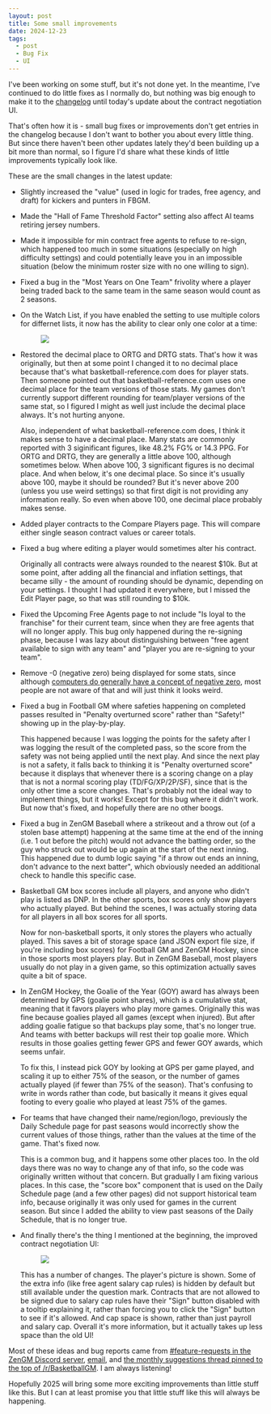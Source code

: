 ```yaml
---
layout: post
title: Some small improvements
date: 2024-12-23
tags:
  - post
  - Bug Fix
  - UI
---
```


I've been working on some stuff, but it's not done yet. In the meantime, I've continued to do little fixes as I normally do, but nothing was big enough to make it to the [changelog](/changelog/) until today's update about the contract negotiation UI.

That's often how it is - small bug fixes or improvements don't get entries in the changelog because I don't want to bother you about every little thing. But since there haven't been other updates lately they'd been building up a bit more than normal, so I figure I'd share what these kinds of little improvements typically look like.

These are the small changes in the latest update:

<!--more-->

- Slightly increased the "value" (used in logic for trades, free agency, and draft) for kickers and punters in FBGM.

- Made the "Hall of Fame Threshold Factor" setting also affect AI teams retiring jersey numbers.

- Made it impossible for min contract free agents to refuse to re-sign, which happened too much in some situations (especially on high difficulty settings) and could potentially leave you in an impossible situation (below the minimum roster size with no one willing to sign).

- Fixed a bug in the "Most Years on One Team" frivolity where a player being traded back to the same team in the same season would count as 2 seasons.

- On the Watch List, if you have enabled the setting to use multiple colors for differnet lists, it now has the ability to clear only one color at a time:

  <figure class="overflow-auto"><img src="/files/small-improvements-1.png"></figure>

- Restored the decimal place to ORTG and DRTG stats. That's how it was originally, but then at some point I changed it to no decimal place because that's what basketball-reference.com does for player stats. Then someone pointed out that basketball-reference.com uses one decimal place for the team versions of those stats. My games don't currently support different rounding for team/player versions of the same stat, so I figured I might as well just include the decimal place always. It's not hurting anyone.

  Also, independent of what basketball-reference.com does, I think it makes sense to have a decimal place. Many stats are commonly reported with 3 siginificant figures, like 48.2% FG% or 14.3 PPG. For ORTG and DRTG, they are generally a little above 100, although sometimes below. When above 100, 3 significant figures is no decimal place. And when below, it's one decimal place. So since it's usually above 100, maybe it should be rounded? But it's never above 200 (unless you use weird settings) so that first digit is not providing any information really. So even when above 100, one decimal place probably makes sense.

- Added player contracts to the Compare Players page. This will compare either single season contract values or career totals.

- Fixed a bug where editing a player would sometimes alter his contract.

  Originally all contracts were always rounded to the nearest $10k. But at some point, after adding all the financial and inflation settings, that became silly - the amount of rounding should be dynamic, depending on your settings. I thought I had updated it everywhere, but I missed the Edit Player page, so that was still rounding to $10k.

- Fixed the Upcoming Free Agents page to not include "Is loyal to the franchise" for their current team, since when they are free agents that will no longer apply. This bug only happened during the re-signing phase, because I was lazy about distinguishing between "free agent available to sign with any team" and "player you are re-signing to your team".

- Remove -0 (negative zero) being displayed for some stats, since although [computers do generally have a concept of negative zero](https://en.wikipedia.org/wiki/Signed_zero), most people are not aware of that and will just think it looks weird.

- Fixed a bug in Football GM where safeties happening on completed passes resulted in "Penalty overturned score" rather than "Safety!" showing up in the play-by-play.

  This happened because I was logging the points for the safety after I was logging the result of the completed pass, so the score from the safety was not being applied until the next play. And since the next play is not a safety, it falls back to thinking it is "Penalty overturned score" because it displays that whenever there is a scoring change on a play that is not a normal scoring play (TD/FG/XP/2P/SF), since that is the only other time a score changes. That's probably not the ideal way to implement things, but it works! Except for this bug where it didn't work. But now that's fixed, and hopefully there are no other boogs.

- Fixed a bug in ZenGM Baseball where a strikeout and a throw out (of a stolen base attempt) happening at the same time at the end of the inning (i.e. 1 out before the pitch) would not advance the batting order, so the guy who struck out would be up again at the start of the next inning. This happened due to dumb logic saying "if a throw out ends an inning, don't advance to the next batter", which obviously needed an additional check to handle this specific case.

- Basketball GM box scores include all players, and anyone who didn't play is listed as DNP. In the other sports, box scores only show players who actually played. But behind the scenes, I was actually storing data for all players in all box scores for all sports.

  Now for non-basketball sports, it only stores the players who actually played. This saves a bit of storage space (and JSON export file size, if you're including box scores) for Football GM and ZenGM Hockey, since in those sports most players play. But in ZenGM Baseball, most players usually do not play in a given game, so this optimization actually saves quite a bit of space.

- In ZenGM Hockey, the Goalie of the Year (GOY) award has always been determined by GPS (goalie point shares), which is a cumulative stat, meaning that it favors players who play more games. Originally this was fine because goalies played all games (except when injured). But after adding goalie fatigue so that backups play some, that's no longer true. And teams with better backups will rest their top goalie more. Which results in those goalies getting fewer GPS and fewer GOY awards, which seems unfair.

  To fix this, I instead pick GOY by looking at GPS per game played, and scaling it up to either 75% of the season, or the number of games actually played (if fewer than 75% of the season). That's confusing to write in words rather than code, but basically it means it gives equal footing to every goalie who played at least 75% of the games.

- For teams that have changed their name/region/logo, previously the Daily Schedule page for past seasons would incorrectly show the current values of those things, rather than the values at the time of the game. That's fixed now.

  This is a common bug, and it happens some other places too. In the old days there was no way to change any of that info, so the code was originally written without that concern. But gradually I am fixing various places. In this case, the "score box" component that is used on the Daily Schedule page (and a few other pages) did not support historical team info, because originally it was only used for games in the current season. But since I added the ability to view past seasons of the Daily Schedule, that is no longer true.

- And finally there's the thing I mentioned at the beginning, the improved contract negotiation UI:

  <figure class="overflow-auto"><img src="/files/small-improvements-2.png"></figure>

  This has a number of changes. The player's picture is shown. Some of the extra info (like free agent salary cap rules) is hidden by default but still available under the question mark. Contracts that are not allowed to be signed due to salary cap rules have their "Sign" button disabled with a tooltip explaining it, rather than forcing you to click the "Sign" button to see if it's allowed. And cap space is shown, rather than just payroll and salary cap. Overall it's more information, but it actually takes up less space than the old UI!

Most of these ideas and bug reports came from [#feature-requests in the ZenGM Discord server](/discord/), [email](mailto:jeremy@zengm.com), and [the monthly suggestions thread pinned to the top of /r/BasketballGM](https://reddit.com/r/BasketballGM/). I am always listening!

Hopefully 2025 will bring some more exciting improvements than little stuff like this. But I can at least promise you that little stuff like this will always be happening.
